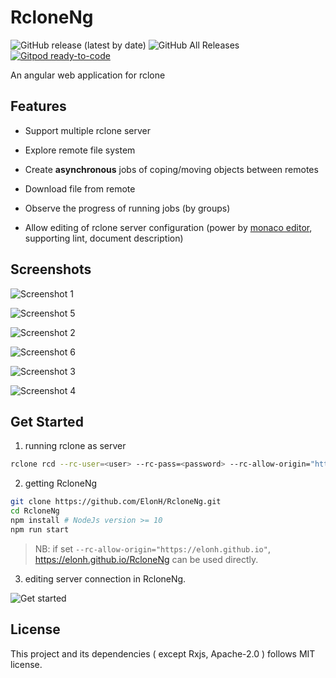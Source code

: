 # RcloneNg

![GitHub release (latest by date)](https://img.shields.io/github/v/release/elonh/rcloneng)
![GitHub All Releases](https://img.shields.io/github/downloads/elonh/rcloneng/total)
[![Gitpod ready-to-code](https://img.shields.io/badge/Gitpod-ready--to--code-blue?logo=gitpod)](https://gitpod.io/#https://github.com/ElonH/RcloneNg)


An angular web application for rclone

## Features

- Support multiple rclone server

- Explore remote file system

- Create **asynchronous** jobs of coping/moving objects between remotes

- Download file from remote

- Observe the progress of running jobs (by groups)

- Allow editing of rclone server configuration (power by [monaco editor](https://github.com/microsoft/monaco-editor), supporting lint, document description)

## Screenshots

![Screenshot 1](./assets/screenshot-1.png)

![Screenshot 5](./assets/screenshot-5.png)

![Screenshot 2](./assets/screenshot-2.png)

![Screenshot 6](./assets/screenshot-6.png)

![Screenshot 3](./assets/screenshot-3.png)

![Screenshot 4](./assets/screenshot-4.png)

## Get Started

1. running rclone as server

```bash
rclone rcd --rc-user=<user> --rc-pass=<password> --rc-allow-origin="http://localhost:4200"
```

2. getting RcloneNg

```bash
git clone https://github.com/ElonH/RcloneNg.git
cd RcloneNg
npm install # NodeJs version >= 10
npm run start
```

> NB: if set `--rc-allow-origin="https://elonh.github.io"`, <https://elonh.github.io/RcloneNg> can be used directly.

3. editing server connection in RcloneNg.

![Get started](./assets/get-started.png)

## License

This project and its dependencies ( except Rxjs, Apache-2.0 ) follows MIT license.
